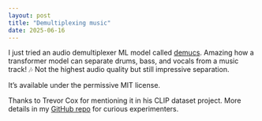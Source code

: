 ```yaml
---
layout: post
title: "Demultiplexing music"
date: 2025-06-16
---
```


I just tried an audio demultiplexer ML model called
[demucs](https://github.com/adefossez/demucs).
Amazing how a transformer model can separate drums, bass, and vocals from a
music track! 🎶  Not the highest audio quality but still impressive separation.

It’s available under the permissive MIT license.

Thanks to Trevor Cox for mentioning it in his CLIP dataset project. More details
in my
[GitHub repo](https://github.com/guynich/demultiplex_music)
for curious experimenters.
